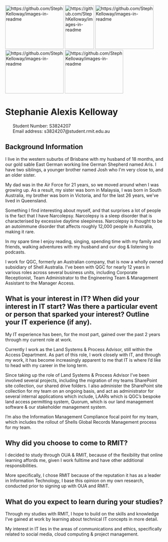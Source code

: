 <html>
<img src="https://user-images.githubusercontent.com/58213527/70367549-b7030b80-18ec-11ea-8297-32e69e961e61.jpg" alt="https://github.com/StephKelloway/images-in-readme" style="width:186;height:139.5">
 
<img src="https://user-images.githubusercontent.com/58213527/70369143-757c5b80-1900-11ea-8c62-b905192c0d20.JPG" alt="https://github.com/StephKelloway/images-in-readme" style="width:93; height:139.25">
 
<img src="https://user-images.githubusercontent.com/58213527/70369677-e32c8580-1908-11ea-847c-9ca58c928cb7.JPG" alt="https://github.com/StephKelloway/images-in-readme" style="width:186; height:139.5">
 
<img src="https://user-images.githubusercontent.com/58213527/70369731-8a112180-1909-11ea-9867-c87057459bd7.jpg" alt="https://github.com/StephKelloway/images-in-readme" style="width:186; height:139.5">

<img src="https://user-images.githubusercontent.com/58213527/70513412-49214300-1b7d-11ea-9030-17fb69d5b0d2.JPG" alt="https://github.com/StephKelloway/images-in-readme" style="width:186; height:139.5">


<h1>Stephanie Alexis Kelloway</h1>

<ul style="list-style-type:none;">
 <li>Student Number: S3824207</li>
 <li>Email address: s3824207@student.rmit.edu.au</li>
</ul>

<h2>Background Information</h2>
<body> 
<p>I live in the western suburbs of Brisbane with my husband of 18 months, and our gold sable East German working line German Shepherd named Aris. I have two siblings, a younger brother named Josh who I'm very close to, and an older sister.</p>
</body>

<p>My dad was in the Air Force for 21 years, so we moved around when I was growing up. As a result, my sister was born in Malaysia, I was born in South Australia, my brother was born in Victoria, and for the last 26 years, we've lived in Queensland.</p>
<p>Something I find interesting about myself, and that surprises a lot of people is the fact that I have Narcolepsy. Narcolepsy is a sleep disorder that is characterised by excessive daytime sleepiness. Narcolepsy is thought to be an autoimmune disorder that affects roughly 12,000 people in Australia, making it rare.</p>
<p>In my spare time I enjoy reading, singing, spending time with my family and friends, walking adventures with my husband and our dog & listening to podcasts.</P>
<p>I work for QGC, formerly an Australian company, that is now a wholly owned subsidiary of Shell Australia. I’ve been with QGC for nearly 12 years in various roles across several business units, including Corporate Receptionist, Team Administrator to the Engineering Team & Management Assistant to the Manager Access.</P>
</body>



<h2>What is your interest in IT? When did your interest in IT start? Was there a particular event or person that sparked your interest? Outline your IT experience (if any).</h2>
<body>
<p>My IT experience has been, for the most part, gained over the past 2 years through my current role at work. </p>
<p>Currently I work as the Land Systems & Process Advisor, still within the Access Department. As part of this role, I work closely with IT, and through my work, it has become increasingly apparent to me that IT is where I’d like to head with my career in the long term.</p>
<p> Since taking up the role of Land Systems & Process Advisor I’ve been involved several projects, including the migration of my teams SharePoint site collection, our shared drive folders. I also administer the SharePoint site collection for my team on an ongoing basis, and act as administrator for several internal applications which include, LAARs which is QGC’s bespoke land access permitting system, Quorum, which is our land management software & our stakeholder management system. </p>
<p>I’m also the Information Management Compliance focal point for my team, which includes the rollout of Shells Global Records Management process for my team.</p>
</body>

<h2>Why did you choose to come to RMIT?</h2>
<body>
<p>I decided to study through OUA & RMIT, because of the flexibility that online learning affords me, given I work fulltime and have other additional responsibilities.</p>
<p>More specifically, I chose RMIT because of the reputation it has as a leader in Information Technology, I base this opinion on my own research, conducted prior to signing up with OUA and RMIT.</P>
</body>

<h2>What do you expect to learn during your studies?</h2>
<body>
<p>Through my studies with RMIT, I hope to build on the skills and knowledge I’ve gained at work by learning about technical IT concepts in more detail.</p>
<p>My interest in IT lies in the areas of communications and ethics, specifically related to social media, cloud computing & project management.</p>
</body>
</html>
